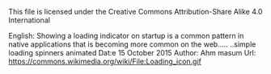 This file is licensed under the Creative Commons Attribution-Share Alike 4.0 International

English: Showing a loading indicator on startup is a common pattern in native applications that is becoming more common on the web..... ..simple loading spinners animated
Dat:e	15 October 2015
Author:	Ahm masum
Url: https://commons.wikimedia.org/wiki/File:Loading_icon.gif
